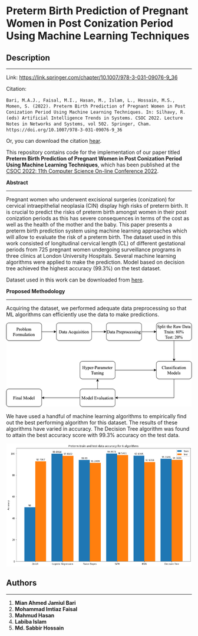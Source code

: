 # Preterm Birth Prediction of Pregnant Women in Post Conization Period Using Machine Learning Techniques

## Description
---
Link: https://link.springer.com/chapter/10.1007/978-3-031-09076-9_36

Citation: 

```
Bari, M.A.J., Faisal, M.I., Hasan, M., Islam, L., Hossain, M.S., Momen, S. (2022). Preterm Birth Prediction of Pregnant Women in Post Conization Period Using Machine Learning Techniques. In: Silhavy, R. (eds) Artificial Intelligence Trends in Systems. CSOC 2022. Lecture Notes in Networks and Systems, vol 502. Springer, Cham. https://doi.org/10.1007/978-3-031-09076-9_36
```
Or, you can download the citation [hear](https://link.springer.com/chapter/10.1007/978-3-031-09076-9_36#citeas).

This repository contains code for the implementation of our paper titled **Preterm Birth Prediction of Pregnant Women in Post Conization Period Using Machine Learning Techniques**, which has been published at the [CSOC 2022: 11th Computer Science On-line Conference 2022](https://www.openpublish.eu/).

**Abstract**

---
Pregnant women who underwent excisional surgeries (conization) for cervical intraepithelial neoplasia (CIN) display high risks of preterm birth. It is crucial to predict the risks of preterm birth amongst women in their post conization periods as this has severe consequences in terms of the cost as well as the health of the mother and the baby. This paper presents a preterm birth prediction system using machine learning approaches which will allow to evaluate the risk of a preterm birth. The dataset used in this work consisted of longitudinal cervical length (CL) of different gestational periods from 725 pregnant women undergoing surveillance programs in three clinics at London University Hospitals. Several machine learning algorithms were applied to make the prediction. Model based on decision tree achieved the highest accuracy (99.3%) on the test dataset.


Dataset used in this work can be downloaded from [here](https://datadryad.org/stash/dataset/doi:10.5061%2Fdryad.r7r01).

**Proposed Methodology**

---

Acquiring the dataset, we performed adequate data preprocessing so that ML algorithms can efficiently use the data to make predictions. 
<p>
    <img src="assets/fig1.png" width="600" alt="Proposed Architecture">
</p>

We have used a handful of machine learning algorithms to empirically find out the best performing algorithm for this dataset. The results of these algorithms have varied in accuracy. The Decision Tree algorithm was found to attain the best accuracy score with 99.3% accuracy on the
test data.

<p>
    <img src="assets/fig2.png" width="600" alt="Comparison between Machine Learning Algorithms">
</p>

## Authors
---
1. **Mian Ahmed Jamiul Bari**
1. **Mohammad Imtiaz Faisal**
1. **Mahmud Hasan**
1. **Labiba Islam**
1. **Md. Sabbir Hossain**

